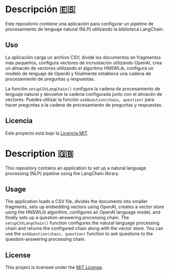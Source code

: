 #  Descripción  🇪🇸
Este repositorio contiene una aplicación para configurar un pipeline de procesamiento de lenguaje natural (NLP) utilizando la biblioteca LangChain.

## Uso
La aplicación carga un archivo CSV, divide los documentos en fragmentos más pequeños, configura vectores de incrustación utilizando OpenAI, crea un almacén de vectores utilizando el algoritmo HNSWLib, configura un modelo de lenguaje de OpenAI y finalmente establece una cadena de procesamiento de preguntas y respuestas.

La función `setupCSVLangChain()` configura la cadena de procesamiento de lenguaje natural y devuelve la cadena configurada junto con el almacén de vectores. Puedes utilizar la función `askQuestion(chain, question)` para hacer preguntas a la cadena de procesamiento de preguntas y respuestas.

## Licencia

Este proyecto está bajo la [Licencia MIT](LICENSE).

# Description 🇬🇧
This repository contains an application to set up a natural language processing (NLP) pipeline using the LangChain library.


## Usage
The application loads a CSV file, divides the documents into smaller fragments, sets up embedding vectors using OpenAI, creates a vector store using the HNSWLib algorithm, configures an OpenAI language model, and finally sets up a question-answering processing chain.
The `setupCSVLangChain()` function configures the natural language processing chain and returns the configured chain along with the vector store. You can use the `askQuestion(chain, question)` function to ask questions to the question-answering processing chain.


## License 
This project is licensed under the [MIT License](LICENSE).
